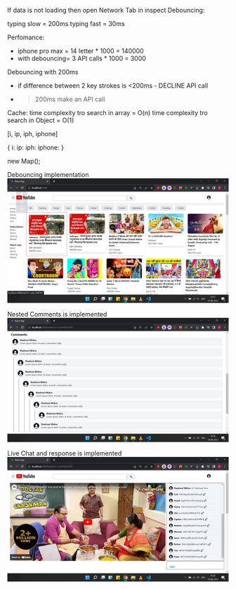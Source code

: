 If data is not loading then open Network Tab in inspect
Debouncing: 

typing slow = 200ms
typing fast = 30ms


Perfomance: 
 - iphone pro max = 14 letter * 1000  = 140000
 - with debouncing= 3 API calls * 1000 = 3000



 Debouncing with 200ms
 - if difference between 2 key strokes is <200ms - DECLINE API call
- >200ms make an API call






Cache: 
time complexity tro search in array = O(n)
time complexity tro search in Object = O(1)

[i, ip, iph, iphone]

{
    i: 
    ip:
    iph: 
    iphone:
}

new Map();

Debouncing implementation
![Alt text](<public/For_readMe/Screenshot (214).png>)

Nested Comments is implemented
![Alt text](<public/For_readMe/Screenshot (220).png>)

Live Chat and response is implemented
![Alt text](<public/For_readMe/Screenshot (219).png>)

